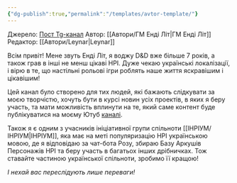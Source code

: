 ```yaml
---
{"dg-publish":true,"permalink":"/templates/avtor-template/"}
---
```


Джерело:  [Пост Tg-канал](https://t.me/gmAndyLit/7)
Автор: [[Автори/ГМ Енді Літ\|ГМ Енді Літ]]
Редактор: [[Автори/Leynar\|Leynar]]

Всім привіт! Мене звуть Енді Літ, я воджу D&D вже більше 7 років, а також грав в інші не менш цікаві НРІ. Дуже чекаю українські локалізації, і вірю в те, що настільні рольові ігри роблять наше життя яскравішим і цікавішим!

Цей канал було створено для тих людей, які бажають слідкувати за моєю творчістю, хочуть бути в курсі новин усіх проектів, в яких я беру участь, та мати можливість вплинути на те, який саме контент буде публікуватися на моєму Ютуб [каналі](https://youtube.com/@dmAndyLit).

Також я є одним з учасників ініціативної групи спільноти [[ІНРІУМ/ІНРІУМ\|ІНРІУМ]], яка має на меті популяризацію НРІ українською мовою, де я відповідаю за чат-бота Розу, збираю Базу Аркушів Персонажів НРІ та беру участь в багатьох інших дрібничках. Тож ставайте частиною української спільноти, зробимо її кращою!

*І нехай вас переслідують лише переваги!*